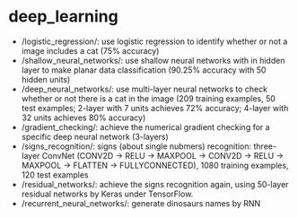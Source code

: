 # deep_learning
* /logistic_regression/: use logistic regression to identify whether or not a image includes a cat (75% accuracy)
* /shallow_neural_networks/: use shallow neural networks with in hidden layer to make planar data classification (90.25% accuracy with 50 hidden units)
* /deep_neural_networks/: use multi-layer neural networks to check whether or not there is a cat in the image (209 training examples, 50 test examples; 2-layer with 7 units achieves 72% accuracy; 4-layer with 32 units achieves 80% accuracy)
* /gradient_checking/: achieve the numerical gradient checking for a specific deep neural network (3-layers)
* /signs_recognition/: signs (about single nubmers) recognition: three-layer ConvNet (CONV2D -> RELU -> MAXPOOL -> CONV2D -> RELU -> MAXPOOL -> FLATTEN -> FULLYCONNECTED), 1080 training examples, 120 test examples
* /residual_networks/: achieve the signs recognition again, using 50-layer residual networks by Keras under TensorFlow.
* /recurrent_neural_networks/: generate dinosaurs names by RNN
